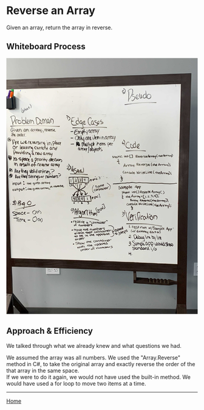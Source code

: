 # Reverse an Array

Given an array, return the array in reverse.

## Whiteboard Process

![Image of Whiteboard Workflow](arrayreverse.jpg)

## Approach & Efficiency
<!-- What approach did you take? Discuss Why. What is the Big O space/time for this approach? -->

We talked through what we already knew and what questions we had.

We assumed the array was all numbers.
We used the "Array.Reverse" method in C#, to take the original array and exactly reverse the order of the that array in the same space.  
If we were to do it again, we would not have used the built-in method. We would have used a for loop to move two items at a time.

_____

[Home](/README.md)
